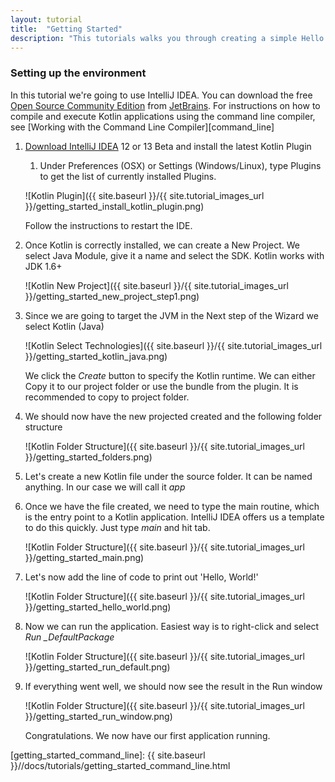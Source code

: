 ```yaml
---
layout: tutorial
title:  "Getting Started"
description: "This tutorials walks you through creating a simple Hello World application using IntelliJ IDEA"
---
```




### Setting up the environment

In this tutorial we're going to use IntelliJ IDEA. You can download the free [Open Source Community Edition][intellijdownload] from [JetBrains][jetbrains].
For instructions on how to compile and execute Kotlin applications using the command line compiler, see [Working with the Command Line Compiler][command_line]

1. [Download IntelliJ IDEA][intellijdownload] 12 or 13 Beta and install the latest Kotlin Plugin
    1. Under Preferences (OSX) or Settings (Windows/Linux), type Plugins to get the list of currently installed Plugins.

    ![Kotlin Plugin]({{ site.baseurl }}/{{ site.tutorial_images_url }}/getting_started_install_kotlin_plugin.png)

    Follow the instructions to restart the IDE.

2. Once Kotlin is correctly installed, we can create a New Project. We select Java Module, give it a name and select the SDK. Kotlin works with JDK 1.6+

    ![Kotlin New Project]({{ site.baseurl }}/{{ site.tutorial_images_url }}/getting_started_new_project_step1.png)

3. Since we are going to target the JVM in the Next step of the Wizard we select Kotlin (Java)

    ![Kotlin Select Technologies]({{ site.baseurl }}/{{ site.tutorial_images_url }}/getting_started_kotlin_java.png)

    We click the *Create* button to specify the Kotlin runtime. We can either Copy it to our project folder or use the bundle from the plugin. It is recommended to copy
    to project folder.

4. We should now have the new projected created and the following folder structure

    ![Kotlin Folder Structure]({{ site.baseurl }}/{{ site.tutorial_images_url }}/getting_started_folders.png)

5. Let's create a new Kotlin file under the source folder. It can be named anything. In our case we will call it *app*

6. Once we have the file created, we need to type the main routine, which is the entry point to a Kotlin application. IntelliJ IDEA offers us a template to do this quickly. Just type *main* and hit tab.

    ![Kotlin Folder Structure]({{ site.baseurl }}/{{ site.tutorial_images_url }}/getting_started_main.png)

7. Let's now add the line of code to print out 'Hello, World!'

    ![Kotlin Folder Structure]({{ site.baseurl }}/{{ site.tutorial_images_url }}/getting_started_hello_world.png)

8. Now we can run the application. Easiest way is to right-click and select *Run _DefaultPackage*

    ![Kotlin Folder Structure]({{ site.baseurl }}/{{ site.tutorial_images_url }}/getting_started_run_default.png)

9. If everything went well, we should now see the result in the Run window

    ![Kotlin Folder Structure]({{ site.baseurl }}/{{ site.tutorial_images_url }}/getting_started_run_window.png)

    Congratulations. We now have our first application running.



[intellijdownload]: http://www.jetbrains.com/idea/download/index.html
[jetbrains]: http://www.jetbrains.com
[webdemo]: http://kotlin-demo.jetbrains.com
[getting_started_command_line]: {{ site.baseurl }}//docs/tutorials/getting_started_command_line.html


